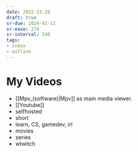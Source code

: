 ```yaml
---
date: 2022-12-29
draft: true
sr-due: 2024-01-12
sr-ease: 274
sr-interval: 240
tags:
- inbox
- outline
---
```


# My Videos

- [[Mpv_(software)|Mpv]] as main media viewer.
- [[Youtube]]
- selfhosted
- short
- learn, CS, gamedev, irl
- movies
- series
- wtwitch
